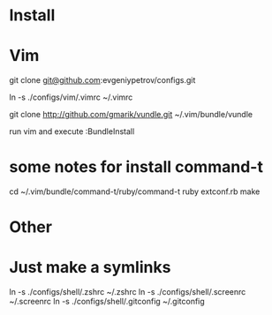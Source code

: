# Install
# Vim

git clone git@github.com:evgeniypetrov/configs.git

ln -s ./configs/vim/.vimrc ~/.vimrc

git clone http://github.com/gmarik/vundle.git ~/.vim/bundle/vundle

run vim and execute :BundleInstall

# some notes for install command-t
cd ~/.vim/bundle/command-t/ruby/command-t
ruby extconf.rb
make


# Other
# Just make a symlinks
ln -s ./configs/shell/.zshrc ~/.zshrc
ln -s ./configs/shell/.screenrc ~/.screenrc
ln -s ./configs/shell/.gitconfig ~/.gitconfig
